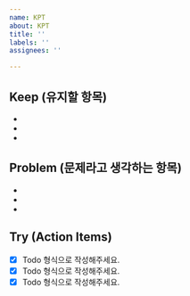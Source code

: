 ```yaml
---
name: KPT
about: KPT
title: ''
labels: ''
assignees: ''

---
```


## **Keep (유지할 항목)**

- 
- 
- 

## **Problem (문제라고 생각하는 항목)**

- 
- 
- 

## **Try (Action Items)**

- [x]  Todo 형식으로 작성해주세요.
- [x]  Todo 형식으로 작성해주세요.
- [x]  Todo 형식으로 작성해주세요.
